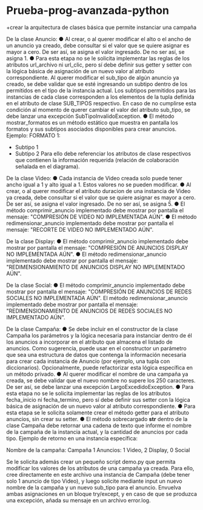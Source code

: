 # Prueba-prog-avanzada-python



 +crear la arquitectura de clases básica que permite instanciar una campaña


 De la clase Anuncio:
● Al crear, o al querer modificar el alto o el ancho de un anuncio ya creado, debe
consultar si el valor que se quiere asignar es mayor a cero. De ser así, se asigna el
valor ingresado. De no ser así, se asigna 1.
● Para esta etapa no se le solicita implementar las reglas de los atributos url_archivo
ni url_clic, pero sí debe definir sus getter y setter con la lógica básica de
asignación de un nuevo valor al atributo correspondiente.
Al querer modificar el sub_tipo de algún anuncio ya creado, se debe validar que se
esté ingresando un subtipo dentro de los permitidos en el tipo de la instancia actual.
Los subtipos permitidos para las instancias de cada clase corresponden a los
elementos de la tupla definida en el atributo de clase SUB_TIPOS respectivo. En caso
de no cumplirse esta condición al momento de querer cambiar el valor del atributo
sub_tipo, se debe lanzar una excepción SubTipoInvalidoException.
● El método mostrar_formatos es un método estático que muestra en pantalla los
formatos y sus subtipos asociados disponibles para crear anuncios. Ejemplo:
FORMATO 1:

- Subtipo 1
- Subtipo 2
Para ello debe referenciar los atributos de clase respectivos que contienen la
información requerida (relación de colaboración señalada en el diagrama).

De la clase Video:
● Cada instancia de Video creada solo puede tener ancho igual a 1 y alto igual a 1.
Estos valores no se pueden modificar.
● Al crear, o al querer modificar el atributo duracion de una instancia de Video ya
creada, debe consultar si el valor que se quiere asignar es mayor a cero. De ser así, se
asigna el valor ingresado. De no ser así, se asigna 5.
● El método comprimir_anuncio implementado debe mostrar por pantalla el mensaje:
"COMPRESIÓN DE VIDEO NO IMPLEMENTADA AÚN".
● El método redimensionar_anuncio implementado debe mostrar por pantalla el
mensaje: "RECORTE DE VIDEO NO IMPLEMENTADO AÚN".

De la clase Display:
● El método comprimir_anuncio implementado debe mostrar por pantalla el mensaje:
"COMPRESIÓN DE ANUNCIOS DISPLAY NO IMPLEMENTADA AÚN".
● El método redimensionar_anuncio implementado debe mostrar por pantalla el
mensaje: "REDIMENSIONAMIENTO DE ANUNCIOS DISPLAY NO IMPLEMENTADO AÚN".

De la clase Social:
● El método comprimir_anuncio implementado debe mostrar por pantalla el mensaje:
"COMPRESIÓN DE ANUNCIOS DE REDES SOCIALES NO IMPLEMENTADA AÚN".
El método redimensionar_anuncio implementado debe mostrar por pantalla el
mensaje: "REDIMENSIONAMIENTO DE ANUNCIOS DE REDES SOCIALES NO
IMPLEMENTADO AÚN".

De la clase Campaña:
● Se debe incluir en el constructor de la clase Campaña los parámetros y la lógica
necesaria para instanciar dentro de él los anuncios a incorporar en el atributo que
almacena el listado de anuncios. Como sugerencia, puede usar en el constructor un
parámetro que sea una estructura de datos que contenga la información necesaria
para crear cada instancia de Anuncio (por ejemplo, una tupla con diccionarios).
Opcionalmente, puede refactorizar esta lógica específica en un método privado.
● Al querer modificar el nombre de una campaña ya creada, se debe validar que el nuevo
nombre no supere los 250 caracteres. De ser así, se debe lanzar una excepción
LargoExcedidoException.
● Para esta etapa no se le solicita implementar las reglas de los atributos fecha_inicio
ni fecha_termino, pero sí debe definir sus setter con la lógica básica de asignación
de un nuevo valor al atributo correspondiente.
● Para esta etapa se le solicita solamente crear el método getter para el atributo
anuncios, sin crear su setter.
● El método sobrecargado __str__ dentro de la clase Campaña debe retornar una
cadena de texto que informe el nombre de la campaña de la instancia actual, y la
cantidad de anuncios por cada tipo. Ejemplo de retorno en una instancia específica:

Nombre de la campaña: Campaña 1
Anuncios: 1 Video, 2 Display, 0 Social

Se le solicita además crear un pequeño script demo.py que permita modificar los valores de
los atributos de una campaña ya creada. Para ello, cree directamente en este archivo una
instancia de Campaña (debe tener solo 1 anuncio de tipo Video), y luego solicite mediante
input un nuevo nombre de la campaña y un nuevo sub_tipo para el anuncio. Envuelva ambas
asignaciones en un bloque try/except, y en caso de que se produzca una excepción, añada
su mensaje en un archivo error.log.
